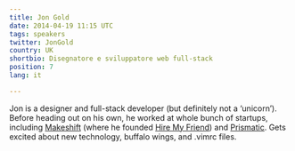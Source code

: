 ```yaml
---
title: Jon Gold
date: 2014-04-19 11:15 UTC
tags: speakers
twitter: JonGold
country: UK
shortbio: Disegnatore e sviluppatore web full-stack
position: 7
lang: it

---
```


Jon is a designer and full-stack developer (but definitely not a ‘unicorn’). Before heading out on his own, he worked at whole bunch of startups, including <a href="http://makeshift.io/">Makeshift</a> (where he founded <a href="http://hiremyfriend.io/">Hire My Friend</a>) and <a href="http://getprismatic.com/">Prismatic</a>. Gets excited about new technology, buffalo wings, and .vimrc files.
